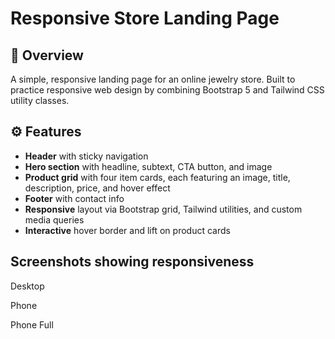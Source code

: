# Responsive Store Landing Page

## 📄 Overview

A simple, responsive landing page for an online jewelry store. Built to practice responsive web design by combining Bootstrap 5 and Tailwind CSS utility classes.

## ⚙️ Features

- **Header** with sticky navigation
- **Hero section** with headline, subtext, CTA button, and image
- **Product grid** with four item cards, each featuring an image, title, description, price, and hover effect
- **Footer** with contact info
- **Responsive** layout via Bootstrap grid, Tailwind utilities, and custom media queries
- **Interactive** hover border and lift on product cards

## Screenshots showing responsiveness

Desktop

Phone

Phone Full
